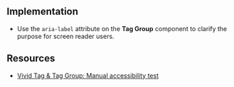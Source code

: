 ## Implementation

- Use the `aria-label` attribute on the **Tag Group** component to clarify the purpose for screen reader users.

## Resources

- [Vivid Tag & Tag Group: Manual accessibility test](https://docs.google.com/spreadsheets/d/1hXS4ppjqdGpBYul29NC3aobj6OKomL0_Ij4w0fAMBIk/edit?gid=1175911860#gid=1175911860)

